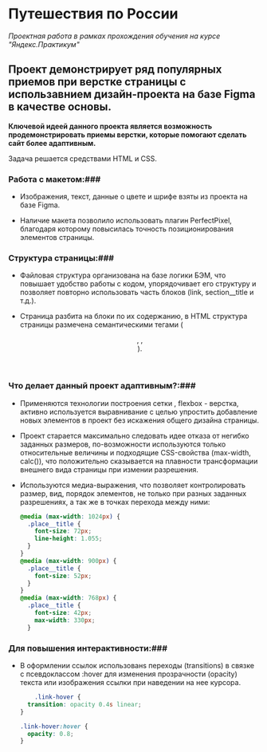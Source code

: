 # Путешествия по России #
*Проектная работа в рамках прохождения обучения на курсе "Яндекс.Практикум"*

## Проект демонстрирует ряд популярных приемов при верстке страницы с использавнием дизайн-проекта на базе Figma в качестве основы. ##
__Ключевой идеей данного проекта является возможность продемонстрировать приемы верстки, которые помогают сделать сайт более адаптивным.__

Задача решается средствами HTML и CSS.

### Работа с макетом:###

* Изображения, текст, данные о цвете и шрифе взяты из проекта на базе Figma.

* Наличие макета позволило использовать плагин PerfectPixel, благодаря которому повысилась точность позиционирования элементов страницы.

### Структура страницы:###

* Файловая структура организована на базе логики БЭМ, что повышает удобство работы с кодом, упорядочивает его структуру и позволяет повторно использовать часть блоков (link, section__title и т.д.).

* Страница разбита на блоки по их содержанию, в HTML структура страницы размечена семантическими тегами (<header>, <content>, <footer>). 

### Что делает данный проект адаптивным?:###

* Применяются технологии построения сетки <grid>, flexbox - верстка, активно используется выравнивание с целью упростить добавление новых элементов в проект без искажения общего дизайна страницы.

* Проект старается максимально следовать идее отказа от негибко заданных размеров, по-возможности используются только относительные величины и подходящие CSS-свойства (max-width, calc()), что положительно сказывается на плавности трансформации внешнего вида страницы при измении разрешения.

* Используются медиа-выражения, что позволяет контролировать размер, вид, порядок элементов, не только при разных заданных разрешениях, а так же в точках перехода между ними:

  ```css
  @media (max-width: 1024px) {
    .place__title {
      font-size: 72px;
      line-height: 1.055;
    }
  }
  @media (max-width: 900px) {
    .place__title {
      font-size: 52px;
    }
  }
  @media (max-width: 768px) {
    .place__title {
      font-size: 42px;
      max-width: 330px;
    }
  ```

### Для повышения интерактивности:###

* В оформлении ссылок использованs переходы (transitions) в связке с псевдоклассом :hover для изменения прозрачности (opacity) текста или изображения ссылки при наведении на нее курсора.

  ```css
      .link-hover {
    transition: opacity 0.4s linear;
  }
  
  .link-hover:hover {
    opacity: 0.8;
  }
   ```
   

